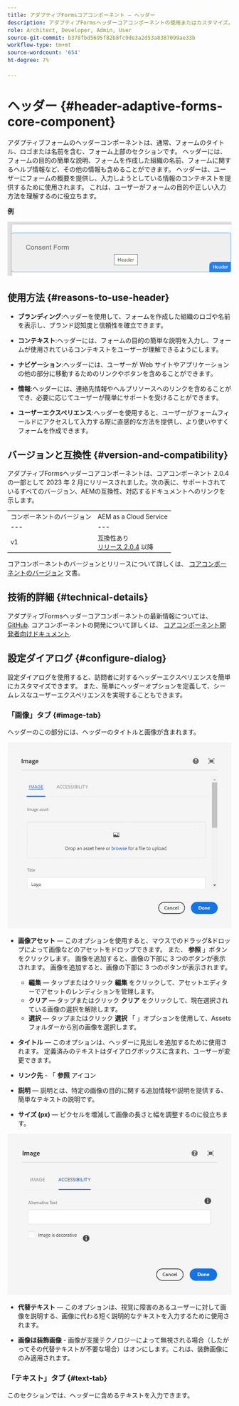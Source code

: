 ```yaml
---
title: アダプティブFormsコアコンポーネント — ヘッダー
description: アダプティブFormsヘッダーコアコンポーネントの使用またはカスタマイズ。
role: Architect, Developer, Admin, User
source-git-commit: b378fbd5695f82b8fc9de3a2d53a8387099ae33b
workflow-type: tm+mt
source-wordcount: '654'
ht-degree: 7%

---
```



# ヘッダー {#header-adaptive-forms-core-component}

アダプティブフォームのヘッダーコンポーネントは、通常、フォームのタイトル、ロゴまたは名前を含む、フォーム上部のセクションです。 ヘッダーには、フォームの目的の簡単な説明、フォームを作成した組織の名前、フォームに関するヘルプ情報など、その他の情報も含めることができます。 ヘッダーは、ユーザーにフォームの概要を提供し、入力しようとしている情報のコンテキストを提供するために使用されます。 これは、ユーザーがフォームの目的や正しい入力方法を理解するのに役立ちます。

**例**

![](/help/adaptive-forms/assets/header.png)

## 使用方法 {#reasons-to-use-header}

* **ブランディング**:ヘッダーを使用して、フォームを作成した組織のロゴや名前を表示し、ブランド認知度と信頼性を確立できます。

* **コンテキスト**:ヘッダーには、フォームの目的の簡単な説明を入力し、フォームが使用されているコンテキストをユーザーが理解できるようにします。

* **ナビゲーション**:ヘッダーには、ユーザーが Web サイトやアプリケーションの他の部分に移動するためのリンクやボタンを含めることができます。

* **情報**:ヘッダーには、連絡先情報やヘルプリソースへのリンクを含めることができ、必要に応じてユーザーが簡単にサポートを受けることができます。

* **ユーザーエクスペリエンス**:ヘッダーを使用すると、ユーザーがフォームフィールドにアクセスして入力する際に直感的な方法を提供し、より使いやすくフォームを作成できます。

## バージョンと互換性 {#version-and-compatibility}

アダプティブFormsヘッダーコアコンポーネントは、コアコンポーネント 2.0.4 の一部として 2023 年 2 月にリリースされました。次の表に、サポートされているすべてのバージョン、AEMの互換性、対応するドキュメントへのリンクを示します。

|  |  |
|---|---|
| コンポーネントのバージョン | AEM as a Cloud Service |
| --- | --- |
| v1 | 互換性あり<br>[リリース 2.0.4](/help/versions.md) 以降 | 互換性あり | 互換性あり |
コアコンポーネントのバージョンとリリースについて詳しくは、 [コアコンポーネントのバージョン](/help/versions.md) 文書。


<!-- ## Sample Component Output {#sample-component-output}

To experience the Accordion Component as well as see examples of its configuration options as well as HTML and JSON output, visit the [Component Library](https://adobe.com/go/aem_cmp_library_accordion). -->


## 技術的詳細 {#technical-details}

アダプティブFormsヘッダーコアコンポーネントの最新情報については、 [GitHub](https://github.com/adobe/aem-core-forms-components/tree/master/ui.af.apps/src/main/content/jcr_root/apps/core/fd/components/form/pageheader/v1/pageheader). コアコンポーネントの開発について詳しくは、 [コアコンポーネント開発者向けドキュメント](/help/developing/overview.md).

## 設定ダイアログ {#configure-dialog}

設定ダイアログを使用すると、訪問者に対するヘッダーエクスペリエンスを簡単にカスタマイズできます。 また、簡単にヘッダーオプションを定義して、シームレスなユーザーエクスペリエンスを実現することもできます。

### 「画像」タブ {#image-tab}

ヘッダーのこの部分には、ヘッダーのタイトルと画像が含まれます。

![Imagetab](/help/adaptive-forms/assets/header_image.png)

* **画像アセット**  — このオプションを使用すると、マウスでのドラッグ&amp;ドロップによって画像などのアセットをドロップできます。 また、 **参照** 」ボタンをクリックします。 画像を追加すると、画像の下部に 3 つのボタンが表示されます。 画像を追加すると、画像の下部に 3 つのボタンが表示されます。
   * **編集**  — タップまたはクリック **編集** をクリックして、アセットエディターでアセットのレンディションを管理します。
   * **クリア**  — タップまたはクリック **クリア** をクリックして、現在選択されている画像の選択を解除します。
   * **選択**  — タップまたはクリック **選択**  「 」オプションを使用して、Assets フォルダーから別の画像を選択します。

* **タイトル**  — このオプションは、ヘッダーに見出しを追加するために使用されます。 定義済みのテキストはダイアログボックスに含まれ、ユーザーが変更できます。
* **リンク先** - 「 **参照** アイコン
* **説明**  — 説明とは、特定の画像の目的に関する追加情報や説明を提供する、簡単なテキストの説明です。
* **サイズ (px)**  — ピクセルを増減して画像の長さと幅を調整するのに役立ちます。

![accessibilitytab](/help/adaptive-forms/assets/header_accessibility.png)

* **代替テキスト**  — このオプションは、視覚に障害のあるユーザーに対して画像を説明する、画像に代わる短く説明的なテキストを入力するために使用されます。

* **画像は装飾画像** - 画像が支援テクノロジーによって無視される場合（したがってその代替テキストが不要な場合）はオンにします。これは、装飾画像にのみ適用されます。

### 「テキスト」タブ {#text-tab}

このセクションでは、ヘッダーに含めるテキストを入力できます。



